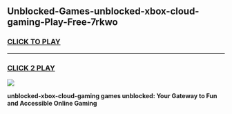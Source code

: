 
## Unblocked-Games-unblocked-xbox-cloud-gaming-Play-Free-7rkwo
<h3>
<a href="https://premium76.site?title=unblocked-xbox-cloud-gaming&ref=21A">CLICK TO PLAY</a></h3>
<hr>

<h3>
<a href="https://premium76.site?title=unblocked-xbox-cloud-gaming&ref=21A">CLICK 2 PLAY</a>
  
</h3>

<a href="https://premium76.site?title=unblocked-xbox-cloud-gaming&ref=21A"><img src="https://clearcache.store/games.png"></a>


**unblocked-xbox-cloud-gaming games unblocked: Your Gateway to Fun and Accessible Online Gaming**
